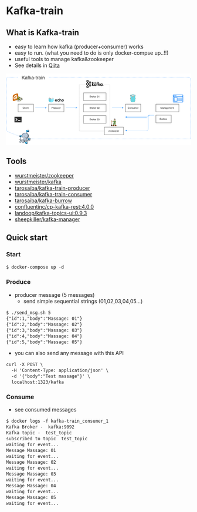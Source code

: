 # Kafka-train

## What is Kafka-train

* easy to learn how kafka (producer+consumer) works
* easy to run. (what you need to do is only docker-compse up..!!)
* useful tools to manage kafka&zookeeper
* See details in [Qiita](https://qiita.com/tarosaiba/items/b3d1c49c2cc5e773babf)

![Diagram](diagram.png)

## Tools

* [wurstmeister/zookeeper](https://hub.docker.com/r/wurstmeister/zookeeper)
* [wurstmeister/kafka](https://hub.docker.com/r/wurstmeister/kafka/)
* [tarosaiba/kafka-train-producer](https://hub.docker.com/r/tarosaiba/kafka-train-producer)
* [tarosaiba/kafka-train-consumer](https://hub.docker.com/r/tarosaiba/kafka-train-consumer)
* [tarosaiba/kafka-burrow](https://hub.docker.com/r/tarosaiba/kafka-burrow)
* [confluentinc/cp-kafka-rest:4.0.0](https://hub.docker.com/r/confluentinc/cp-kafka-rest)
* [landoop/kafka-topics-ui:0.9.3](https://github.com/lensesio/kafka-topics-ui)
* [sheepkiller/kafka-manager](https://github.com/sheepkiller/kafka-manager-docker)

## Quick start

### Start

```
$ docker-compose up -d
```

### Produce

* producer message (5 messages)
    - send simple sequential strings (01,02,03,04,05...)
```
$ ./send_msg.sh 5
{"id":1,"body":"Massage: 01"}
{"id":2,"body":"Massage: 02"}
{"id":3,"body":"Massage: 03"}
{"id":4,"body":"Massage: 04"}
{"id":5,"body":"Massage: 05"}
```

* you can also send any message with this API
```
curl -X POST \
  -H 'Content-Type: application/json' \
  -d '{"body":"Test massage"}' \
  localhost:1323/kafka
```

### Consume

* see consumed messages
```
$ docker logs -f kafka-train_consumer_1
Kafka Broker -  kafka:9092
Kafka topic -  test_topic
subscribed to topic  test_topic
waiting for event...
Message Massage: 01
waiting for event...
Message Massage: 02
waiting for event...
Message Massage: 03
waiting for event...
Message Massage: 04
waiting for event...
Message Massage: 05
waiting for event...
```

